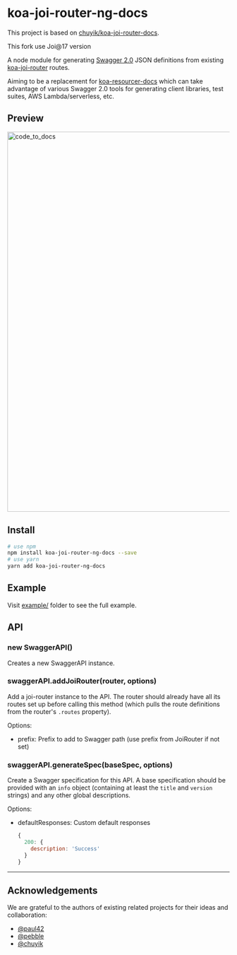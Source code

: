 # koa-joi-router-ng-docs

This project is based on [chuyik/koa-joi-router-docs](https://github.com/chuyik/koa-joi-router-docs).

This fork use Joi@17 version

A node module for generating [Swagger 2.0](http://swagger.io/) JSON definitions from
existing [koa-joi-router](https://github.com/yadickson/joi-router)
routes.

Aiming to be a replacement for
[koa-resourcer-docs](https://github.com/koajs/resourcer-docs) which can take advantage of various Swagger 2.0 tools for generating client
libraries, test suites, AWS Lambda/serverless, etc.

## Preview

<img width="860" alt="code_to_docs" src="http://storage.360buyimg.com/mtd/home/intro-2x_m1495439865552.png">

## Install

```bash
# use npm
npm install koa-joi-router-ng-docs --save
# use yarn
yarn add koa-joi-router-ng-docs
```

## Example

Visit [example/](./example) folder to see the full example.

## API

### new SwaggerAPI()

Creates a new SwaggerAPI instance.

### swaggerAPI.addJoiRouter(router, options)

Add a joi-router instance to the API. The router should already have all its routes set up before calling this method (which pulls the route
definitions from the router's `.routes` property).

Options:

- prefix: Prefix to add to Swagger path (use prefix from JoiRouter if not set)

### swaggerAPI.generateSpec(baseSpec, options)

Create a Swagger specification for this API. A base specification should be provided with an `info` object (containing at least the `title`
and `version`
strings) and any other global descriptions.

Options:

- defaultResponses: Custom default responses
  ```js
  {
    200: {
      description: 'Success'
    }
  }
  ```

---

## Acknowledgements

We are grateful to the authors of existing related projects for their ideas and collaboration:

- [@paul42](https://github.com/paul42/joi-router-swagger-docs)
- [@pebble](https://github.com/pebble/joi-router-swagger-docs)
- [@chuyik](https://github.com/chuyik/koa-joi-router-docs)

